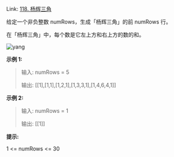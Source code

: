 Link: [118. 杨辉三角](https://leetcode.cn/problems/pascals-triangle/)



给定一个非负整数 numRows，生成「杨辉三角」的前 numRows 行。

在「杨辉三角」中，每个数是它左上方和右上方的数的和。

![yang](https://pic.leetcode-cn.com/1626927345-DZmfxB-PascalTriangleAnimated2.gif) 

**示例 1:**

> 输入: numRows = 5
>
> 
>
> 输出: [[1],[1,1],[1,2,1],[1,3,3,1],[1,4,6,4,1]]



**示例 2:**

> 输入: numRows = 1
>
> 
>
> 输出: [[1]]



**提示:**

1 <= numRows <= 30